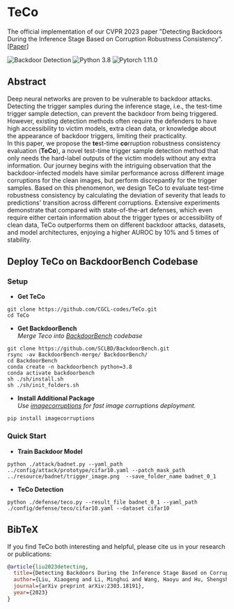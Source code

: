 # TeCo

The official implementation of our CVPR 2023 paper "Detecting Backdoors During the Inference Stage Based on Corruption Robustness Consistency".[[Paper](https://arxiv.org/abs/2303.18191)] 

![Backdoor Detection](https://img.shields.io/badge/Backdoor-Detction-yellow.svg?style=plastic)
![Python 3.8](https://img.shields.io/badge/python-3.8-green.svg?style=plastic)
![Pytorch 1.11.0](https://img.shields.io/badge/pytorch-1.11.0-orange.svg?style=plastic)

## Abstract
Deep neural networks are proven to be vulnerable to backdoor attacks. Detecting the trigger samples during the inference stage, 
i.e., the test-time trigger sample detection, can prevent the backdoor from being triggered. 
However, existing detection methods often require the defenders to have high accessibility to victim models, extra clean data, 
or knowledge about the appearance of backdoor triggers, limiting their practicality. \
In this paper, we propose the **te**st-time **co**rruption robustness consistency evaluation (**TeCo**), 
a novel test-time trigger sample detection method that only needs the hard-label outputs of the victim models without any extra information. 
Our journey begins with the intriguing observation that the backdoor-infected models have similar performance across different image corruptions for the clean images, 
but perform discrepantly for the trigger samples. 
Based on this phenomenon, we design TeCo to evaluate test-time robustness consistency by calculating the deviation of 
severity that leads to predictions' transition across different corruptions. Extensive experiments demonstrate that compared with state-of-the-art defenses, 
which even require either certain information about the trigger types or accessibility of clean data, 
TeCo outperforms them on different backdoor attacks, datasets, and model architectures, enjoying a higher AUROC by 10% and 5 times of stability.

## Deploy TeCo on BackdoorBench Codebase
### Setup
- **Get TeCo**
```shell 
git clone https://github.com/CGCL-codes/TeCo.git
cd TeCo
```
- **Get BackdoorBench**\
*Merge Teco into [BackdoorBench](https://github.com/SCLBD/BackdoorBench) codebase*
```shell 
git clone https://github.com/SCLBD/BackdoorBench.git
rsync -av BackdoorBench-merge/ BackdoorBench/
cd BackdoorBench
conda create -n backdoorbench python=3.8
conda activate backdoorbench
sh ./sh/install.sh
sh ./sh/init_folders.sh
```
- **Install Additional Package**\
*Use [imagecorruptions](https://github.com/bethgelab/imagecorruptions) for fast image corruptions deployment.*
```shell 
pip install imagecorruptions
```

### Quick Start
- **Train Backdoor Model**
```
python ./attack/badnet.py --yaml_path ../config/attack/prototype/cifar10.yaml --patch_mask_path ../resource/badnet/trigger_image.png  --save_folder_name badnet_0_1
```

- **TeCo Detection**
```
python ./defense/teco.py --result_file badnet_0_1 --yaml_path ./config/defense/teco/cifar10.yaml --dataset cifar10
```

## BibTeX 
If you find TeCo both interesting and helpful, please cite us in your research or publications:
```bibtex
@article{liu2023detecting,
  title={Detecting Backdoors During the Inference Stage Based on Corruption Robustness Consistency},
  author={Liu, Xiaogeng and Li, Minghui and Wang, Haoyu and Hu, Shengshan and Ye, Dengpan and Jin, Hai and Wu, Libing and Xiao, Chaowei},
  journal={arXiv preprint arXiv:2303.18191},
  year={2023}
}
```
